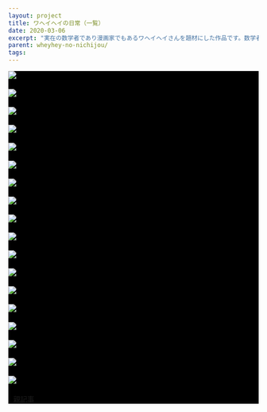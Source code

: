 ```yaml
---
layout: project
title: ワヘイヘイの日常（一覧）
date: 2020-03-06
excerpt: "実在の数学者であり漫画家でもあるワヘイヘイさんを題材にした作品です。数学者の日常を描きました。"
parent: wheyhey-no-nichijou/
tags: 
---
```


<div style="background-color:black">
<div>
  <img src="{{ site.img }}/waheyhey-no-nichijou/1.png">
</div>
<div style="padding : 10px">
  
</div>
<div>
  <img src="{{ site.img }}/waheyhey-no-nichijou/2.png">
</div>
<div style="padding : 10px">
  
</div>
<div>
  <img src="{{ site.img }}/waheyhey-no-nichijou/3.png">
</div>
<div style="padding : 10px">
  
</div>
<div>
  <img src="{{ site.img }}/waheyhey-no-nichijou/4.png">
</div>
<div style="padding : 10px">
  
</div>
<div>
  <img src="{{ site.img }}/waheyhey-no-nichijou/5.png">
</div>
<div style="padding : 10px">
  
</div>
<div>
  <img src="{{ site.img }}/waheyhey-no-nichijou/6.png">
</div>
<div style="padding : 10px">
  
</div>
<div>
  <img src="{{ site.img }}/waheyhey-no-nichijou/7.png">
</div>
<div style="padding : 10px">
  
</div>
<div>
  <img src="{{ site.img }}/waheyhey-no-nichijou/8.png">
</div>
<div style="padding : 10px">
  
</div>
<div>
  <img src="{{ site.img }}/waheyhey-no-nichijou/9.png">
</div>
<div style="padding : 10px">
  
</div>
<div>
  <img src="{{ site.img }}/waheyhey-no-nichijou/10.png">
</div>
<div style="padding : 10px">
  
</div>
<div>
  <img src="{{ site.img }}/waheyhey-no-nichijou/11.png">
</div>
<div style="padding : 10px">
  
</div>
<div>
  <img src="{{ site.img }}/waheyhey-no-nichijou/12.png">
</div>
<div style="padding : 10px">
  
</div>
<div>
  <img src="{{ site.img }}/waheyhey-no-nichijou/13.png">
</div>
<div style="padding : 10px">
  
</div>
<div>
  <img src="{{ site.img }}/waheyhey-no-nichijou/14.png">
</div>
<div style="padding : 10px">
  
</div>
<div>
  <img src="{{ site.img }}/waheyhey-no-nichijou/15.png">
</div>
<div style="padding : 10px">
  
</div>
<div>
  <img src="{{ site.img }}/waheyhey-no-nichijou/16.png">
</div>
<div style="padding : 10px">
  
</div>
<div>
  <img src="{{ site.img }}/waheyhey-no-nichijou/17.png">
</div>
<div style="padding : 10px">
  
</div>
<div>
  <img src="{{ site.img }}/waheyhey-no-nichijou/18.png">
</div>
<div style="padding : 10px">
  
</div>
<div>
    <span style="padding : 10px" class="center">
        <a class="btn zoombtn" href="{{ site.url }}/{{ page.parent }}">
            親記事
        </a>
    </span>
</div>
</div>
